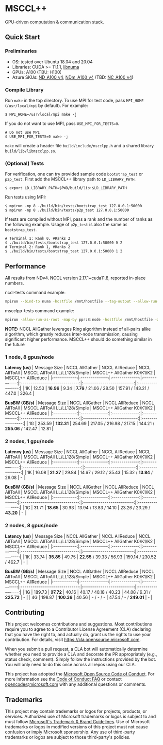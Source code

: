 # MSCCL++

GPU-driven computation & communication stack.

## Quick Start

### Preliminaries

- OS: tested over Ubuntu 18.04 and 20.04
- Libraries: CUDA >= 11.1.1, [libnuma](https://github.com/numactl/numactl)
- GPUs: A100 (TBU: H100)
- Azure SKUs: [ND_A100_v4](https://learn.microsoft.com/en-us/azure/virtual-machines/nda100-v4-series), [NDm_A100_v4](https://learn.microsoft.com/en-us/azure/virtual-machines/ndm-a100-v4-series) (TBD: [NC_A100_v4](https://learn.microsoft.com/en-us/azure/virtual-machines/nc-a100-v4-series))


### Compile Library

Run `make` in the top directory. To use MPI for test code, pass `MPI_HOME` (`/usr/local/mpi` by default). For example:

```
$ MPI_HOME=/usr/local/mpi make -j
```

If you do not want to use MPI, pass `USE_MPI_FOR_TESTS=0`.

```
# Do not use MPI
$ USE_MPI_FOR_TESTS=0 make -j
```

`make` will create a header file `build/include/mscclpp.h` and a shared library `build/lib/libmscclpp.so`.

### (Optional) Tests

For verification, one can try provided sample code `bootstrap_test` or `p2p_test`. First add the MSCCL++ library path to `LD_LIBRARY_PATH`.

```
$ export LD_LIBRARY_PATH=$PWD/build/lib:$LD_LIBRARY_PATH
```

Run tests using MPI:

```
$ mpirun -np 8 ./build/bin/tests/bootstrap_test 127.0.0.1:50000
$ mpirun -np 8 ./build/bin/tests/p2p_test 127.0.0.1:50000
```

If tests are compiled without MPI, pass a rank and the number of ranks as the following example. Usage of `p2p_test` is also the same as `bootstrap_test`.

```
# Terminal 1: Rank 0, #Ranks 2
$ ./build/bin/tests/bootstrap_test 127.0.0.1:50000 0 2
# Terminal 2: Rank 1, #Ranks 2
$ ./build/bin/tests/bootstrap_test 127.0.0.1:50000 1 2
```

## Performance

All results from NDv4. NCCL version 2.17.1+cuda11.8, reported in-place numbers.

nccl-tests command example:
```bash
mpirun --bind-to numa -hostfile /mnt/hostfile --tag-output --allow-run-as-root -map-by ppr:8:node --bind-to numa -mca pml ob1 -mca btl ^openib -mca btl_tcp_if_include eth0 -x PATH -x LD_PRELOAD=/mnt/nccl/build/lib/libnccl.so -x NCCL_IB_PCI_RELAXED_ORDERING=1 -x NCCL_SOCKET_IFNAME=eth0 -x CUDA_DEVICE_ORDER=PCI_BUS_ID -x NCCL_NET_GDR_LEVEL=5 -x NCCL_TOPO_FILE=/mnt/ndv4-topo.xml -x NCCL_DEBUG=WARN ./build/all_gather_perf -b 1K -e 1K -g 1 -c 1 -w 10 -n 10 -G 1
```

mscclpp-tests command example:
```bash
mpirun -allow-run-as-root -map-by ppr:8:node -hostfile /mnt/hostfile -x LD_LIBRARY_PATH=/mnt/mscclpp/build/lib:$LD_LIBRARY_PATH ./build/bin/tests/allgather_test_perf -b 1K -e 1K -w 10 -n 10 -G 1 -k 0
```

**NOTE:** NCCL AllGather leverages Ring algorithm instead of all-pairs alike algorithm, which greatly reduces inter-node transmission, causing significant higher performance. MSCCL++ should do something similar in the future

### 1 node, 8 gpus/node
**Latency (us)**
| Message Size | NCCL AllGather | NCCL AllReduce | NCCL AllToAll | MSCCL AllToAll LL/LL128/Simple | MSCCL++ AllGather K0/K1/K2 | MSCCL++ AllReduce |
|:------------:|:--------------:|:--------------:|:-------------:|:------------------------------:|:--------------------------:|:-----------------:|
| 1K           | 12.53          | **16.96**      | 9.34          | **7.76** / 21.06 / 28.50       | 157.91 / 143.21 / 447.0    | 326.4             |

**BusBW (GB/s)**
| Message Size | NCCL AllGather | NCCL AllReduce | NCCL AllToAll | MSCCL AllToAll LL/LL128/Simple | MSCCL++ AllGather K0/K1/K2   | MSCCL++ AllReduce |
|:------------:|:--------------:|:--------------:|:-------------:|:------------------------------:|:----------------------------:|:-----------------:|
| 1G           | 253.59         | **132.31**     | 254.69        | 217.05 / 216.98 / 217.15       | 144.21 / **255.06** / 142.47 | 12.81             |

### 2 nodes, 1 gpu/node
**Latency (us)**
| Message Size | NCCL AllGather | NCCL AllReduce |  NCCL AllToAll | MSCCL AllToAll LL/LL128/Simple | MSCCL++ AllGather K0/K1/K2 | MSCCL++ AllReduce |
|:------------:|:--------------:|:--------------:|:--------------:|:------------------------------:|:--------------------------:|:-----------------:|
| 1K           | 16.08          | **21.27**      | 29.84          | 14.67 / 29.12 / 35.43          | 15.32 / **13.84** / 26.08  | -                 |

**BusBW (GB/s)**
| Message Size | NCCL AllGather | NCCL AllReduce | NCCL AllToAll | MSCCL AllToAll LL/LL128/Simple | MSCCL++ AllGather K0/K1/K2 | MSCCL++ AllReduce |
|:------------:|:--------------:|:--------------:|:-------------:|:------------------------------:|:--------------------------:|:-----------------:|
| 1G           | 31.71          | **18.65**      | 30.93         | 13.94 / 13.83 / 14.10          | 23.26 / 23.29 / **43.20**  | -                 |

### 2 nodes, 8 gpus/node
**Latency (us)**
| Message Size | NCCL AllGather | NCCL AllReduce | NCCL AllToAll | MSCCL AllToAll LL/LL128/Simple | MSCCL++ AllGather K0/K1/K2 | MSCCL++ AllReduce |
|:------------:|:--------------:|:--------------:|:-------------:|:------------------------------:|:--------------------------:|:-----------------:|
| 1K           | 33.74          | **35.85**      | 49.75         | **22.55** / 39.33 / 56.93      | 159.14 / 230.52 / 462.7    | -                 |

**BusBW (GB/s)**
| Message Size | NCCL AllGather | NCCL AllReduce | NCCL AllToAll | MSCCL AllToAll LL/LL128/Simple | MSCCL++ AllGather K0/K1/K2 | MSCCL++ AllReduce |
|:------------:|:--------------:|:--------------:|:-------------:|:------------------------------:|:--------------------------:|:-----------------:|
| 1G           | 189.73         | **97.72**      | 40.16         | 40.17 / 40.18 / 40.23          | 44.08 / 9.31 / **225.72**  | -                 |
| 4G           | 198.87         | **100.36**     | 40.56         | - / - / -                      | 47.54 / - / **249.01**     | -                 |



## Contributing

This project welcomes contributions and suggestions.  Most contributions require you to agree to a
Contributor License Agreement (CLA) declaring that you have the right to, and actually do, grant us
the rights to use your contribution. For details, visit https://cla.opensource.microsoft.com.

When you submit a pull request, a CLA bot will automatically determine whether you need to provide
a CLA and decorate the PR appropriately (e.g., status check, comment). Simply follow the instructions
provided by the bot. You will only need to do this once across all repos using our CLA.

This project has adopted the [Microsoft Open Source Code of Conduct](https://opensource.microsoft.com/codeofconduct/).
For more information see the [Code of Conduct FAQ](https://opensource.microsoft.com/codeofconduct/faq/) or
contact [opencode@microsoft.com](mailto:opencode@microsoft.com) with any additional questions or comments.

## Trademarks

This project may contain trademarks or logos for projects, products, or services. Authorized use of Microsoft 
trademarks or logos is subject to and must follow 
[Microsoft's Trademark & Brand Guidelines](https://www.microsoft.com/en-us/legal/intellectualproperty/trademarks/usage/general).
Use of Microsoft trademarks or logos in modified versions of this project must not cause confusion or imply Microsoft sponsorship.
Any use of third-party trademarks or logos are subject to those third-party's policies.
